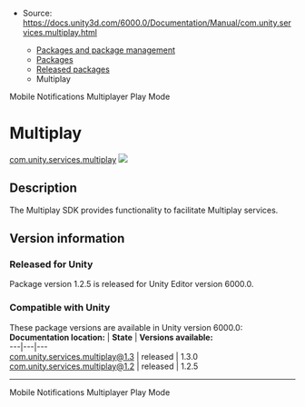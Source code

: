 * Source: https://docs.unity3d.com/6000.0/Documentation/Manual/com.unity.services.multiplay.html

  * [Packages and package management](https://docs.unity3d.com/6000.0/Documentation/Manual/PackagesList.html)
  * [Packages](https://docs.unity3d.com/6000.0/Documentation/Manual/Packages-all.html)
  * [Released packages](https://docs.unity3d.com/6000.0/Documentation/Manual/pack-safe.html)
  * Multiplay 


[](https://docs.unity3d.com/6000.0/Documentation/Manual/com.unity.mobile.notifications.html)
Mobile Notifications 
[](https://docs.unity3d.com/6000.0/Documentation/Manual/com.unity.multiplayer.playmode.html)
Multiplayer Play Mode 
# Multiplay
[com.unity.services.multiplay](https://docs.unity3d.com/Packages/com.unity.services.multiplay@1.3/manual/index.html) ![](https://docs.unity3d.com/6000.0/Documentation/uploads/Main/iconRel.png)
## Description
The Multiplay SDK provides functionality to facilitate Multiplay services. 
## Version information
### Released for Unity
Package version 1.2.5 is released for Unity Editor version 6000.0.
### Compatible with Unity
These package versions are available in Unity version 6000.0:
**Documentation location:** | **State** | **Versions available:**  
---|---|---  
[com.unity.services.multiplay@1.3](https://docs.unity3d.com/Packages/com.unity.services.multiplay@1.3/manual/index.html) | released | 1.3.0  
[com.unity.services.multiplay@1.2](https://docs.unity3d.com/Packages/com.unity.services.multiplay@1.2/manual/index.html) | released | 1.2.5  
* * *
[](https://docs.unity3d.com/6000.0/Documentation/Manual/com.unity.mobile.notifications.html)
Mobile Notifications 
[](https://docs.unity3d.com/6000.0/Documentation/Manual/com.unity.multiplayer.playmode.html)
Multiplayer Play Mode 

